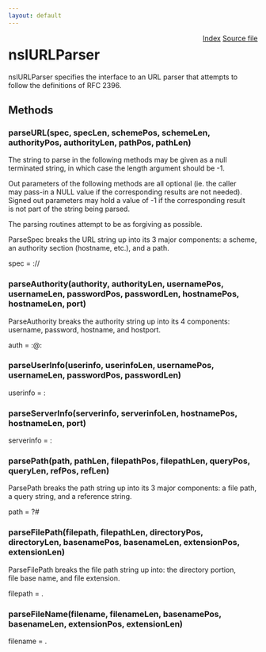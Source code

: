 ```yaml
---
layout: default
---
```

<div class='links' style='float:right'><a href="../index.html">Index</a>
<a href="http://dxr.mozilla.org/mozilla-central/source/netwerk/base/public/nsIURLParser.idl">Source file</a>
</div>

# nsIURLParser #
  
nsIURLParser specifies the interface to an URL parser that attempts to  
follow the definitions of RFC 2396.  
  

## Methods ##

### parseURL(spec, specLen, schemePos, schemeLen, authorityPos, authorityLen, pathPos, pathLen) ###
  
The string to parse in the following methods may be given as a null  
terminated string, in which case the length argument should be -1.  
  
Out parameters of the following methods are all optional (ie. the caller  
may pass-in a NULL value if the corresponding results are not needed).  
Signed out parameters may hold a value of -1 if the corresponding result  
is not part of the string being parsed.  
  
The parsing routines attempt to be as forgiving as possible.  
  
  
ParseSpec breaks the URL string up into its 3 major components: a scheme,  
an authority section (hostname, etc.), and a path.  
  
spec = <scheme>://<authority><path>  
  

### parseAuthority(authority, authorityLen, usernamePos, usernameLen, passwordPos, passwordLen, hostnamePos, hostnameLen, port) ###
  
ParseAuthority breaks the authority string up into its 4 components:  
username, password, hostname, and hostport.  
  
auth = <username>:<password>@<hostname>:<port>  
  

### parseUserInfo(userinfo, userinfoLen, usernamePos, usernameLen, passwordPos, passwordLen) ###
  
userinfo = <username>:<password>  
  

### parseServerInfo(serverinfo, serverinfoLen, hostnamePos, hostnameLen, port) ###
  
serverinfo = <hostname>:<port>  
  

### parsePath(path, pathLen, filepathPos, filepathLen, queryPos, queryLen, refPos, refLen) ###
  
ParsePath breaks the path string up into its 3 major components: a file path,  
a query string, and a reference string.  
  
path = <filepath>?<query>#<ref>  
  

### parseFilePath(filepath, filepathLen, directoryPos, directoryLen, basenamePos, basenameLen, extensionPos, extensionLen) ###
  
ParseFilePath breaks the file path string up into: the directory portion,  
file base name, and file extension.  
  
filepath = <directory><basename>.<extension>  
  

### parseFileName(filename, filenameLen, basenamePos, basenameLen, extensionPos, extensionLen) ###
  
filename = <basename>.<extension>  
  
